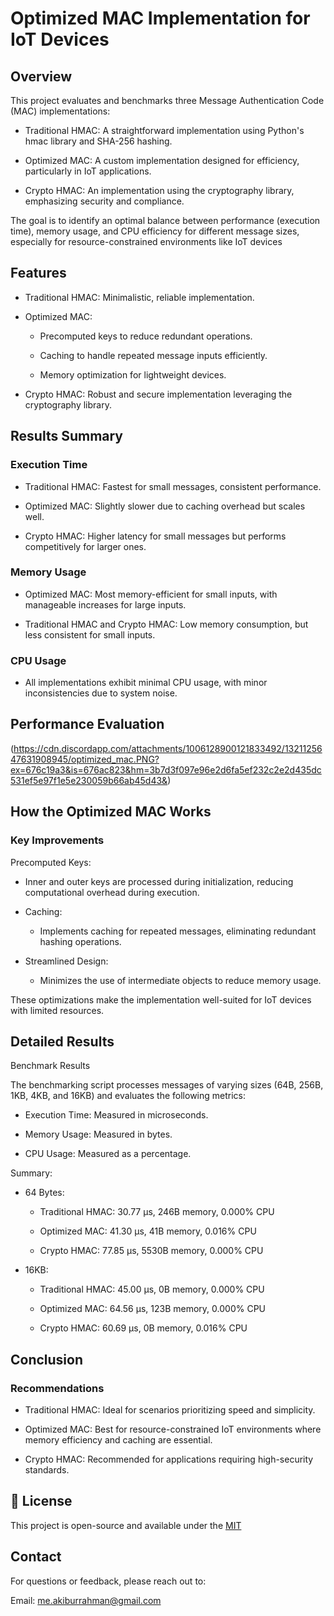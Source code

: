 
# Optimized MAC Implementation for IoT Devices

## Overview
This project evaluates and benchmarks three Message Authentication Code (MAC) implementations:

- Traditional HMAC: A straightforward implementation using Python's hmac library and SHA-256 hashing.

- Optimized MAC: A custom implementation designed for efficiency, particularly in IoT applications.

- Crypto HMAC: An implementation using the cryptography library, emphasizing security and compliance.

The goal is to identify an optimal balance between performance (execution time), memory usage, and CPU efficiency for different message sizes, especially for resource-constrained environments like IoT devices
## Features
- Traditional HMAC: Minimalistic, reliable implementation.

- Optimized MAC:

    - Precomputed keys to reduce redundant operations.

    - Caching to handle repeated message inputs efficiently.

    - Memory optimization for lightweight devices.
- Crypto HMAC: Robust and secure implementation leveraging the cryptography library.
## Results Summary
### Execution Time

- Traditional HMAC: Fastest for small messages, consistent performance.

- Optimized MAC: Slightly slower due to caching overhead but scales well.

- Crypto HMAC: Higher latency for small messages but performs competitively for larger ones.

### Memory Usage

- Optimized MAC: Most memory-efficient for small inputs, with manageable increases for large inputs.

- Traditional HMAC and Crypto HMAC: Low memory consumption, but less consistent for small inputs.

### CPU Usage

- All implementations exhibit minimal CPU usage, with minor inconsistencies due to system noise.


## Performance Evaluation
(https://cdn.discordapp.com/attachments/1006128900121833492/1321125647631908945/optimized_mac.PNG?ex=676c19a3&is=676ac823&hm=3b7d3f097e96e2d6fa5ef232c2e2d435dc531ef5e97f1e5e230059b66ab45d43&)


## How the Optimized MAC Works

### Key Improvements

Precomputed Keys:

- Inner and outer keys are processed during initialization, reducing computational overhead during execution.

- Caching:

    - Implements caching for repeated messages, eliminating redundant hashing operations.

- Streamlined Design:

    - Minimizes the use of intermediate objects to reduce memory usage.

These optimizations make the implementation well-suited for IoT devices with limited resources.
## Detailed Results
Benchmark Results

The benchmarking script processes messages of varying sizes (64B, 256B, 1KB, 4KB, and 16KB) and evaluates the following metrics:

- Execution Time: Measured in microseconds.

- Memory Usage: Measured in bytes.

- CPU Usage: Measured as a percentage.

Summary:

- 64 Bytes:

    - Traditional HMAC: 30.77 µs, 246B memory, 0.000% CPU

    - Optimized MAC: 41.30 µs, 41B memory, 0.016% CPU

    - Crypto HMAC: 77.85 µs, 5530B memory, 0.000% CPU

- 16KB:

    - Traditional HMAC: 45.00 µs, 0B memory, 0.000% CPU

    - Optimized MAC: 64.56 µs, 123B memory, 0.000% CPU

    - Crypto HMAC: 60.69 µs, 0B memory, 0.016% CPU
## Conclusion
### Recommendations

- Traditional HMAC: Ideal for scenarios prioritizing speed and simplicity.

- Optimized MAC: Best for resource-constrained IoT environments where memory efficiency and caching are essential.

- Crypto HMAC: Recommended for applications requiring high-security standards.
## 📜 License

This project is open-source and available under the [MIT](https://choosealicense.com/licenses/mit/)


## Contact
For questions or feedback, please reach out to:

Email: me.akiburrahman@gmail.com